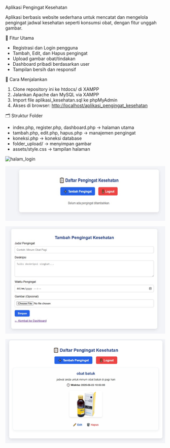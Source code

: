 Aplikasi Pengingat Kesehatan

Aplikasi berbasis website sederhana untuk mencatat dan mengelola pengingat jadwal kesehatan seperti konsumsi obat, dengan fitur unggah gambar.

📌 Fitur Utama
- Registrasi dan Login pengguna
- Tambah, Edit, dan Hapus pengingat
- Upload gambar obat/tindakan
- Dashboard pribadi berdasarkan user
- Tampilan bersih dan responsif

🚀 Cara Menjalankan
1. Clone repository ini ke htdocs/ di XAMPP
2. Jalankan Apache dan MySQL via XAMPP
3. Import file aplikasi_kesehatan.sql ke phpMyAdmin
4. Akses di browser: [http://localhost/aplikasi_pengingat_kesehatan](http://localhost/aplikasi_pengingat_kesehatan)

🗂 Struktur Folder
- index.php, register.php, dashboard.php → halaman utama
- tambah.php, edit.php, hapus.php → manajemen pengingat
- koneksi.php → koneksi database
- folder_upload/ → menyimpan gambar
- assets/style.css → tampilan halaman

![halam_login](halam_login.jpg)

![Dashboard](dashboard.jpg)

![from_tambah_pengingat](from_tambah_pengingat.jpg)

![daftar_pengingat_kesehatan](daftar_pengingat_kesehatan.jpeg)

